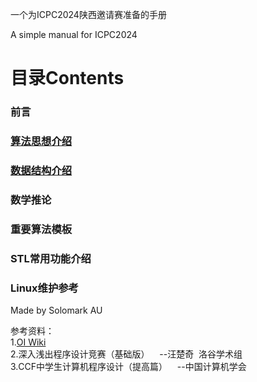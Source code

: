一个为ICPC2024陕西邀请赛准备的手册

A simple manual for ICPC2024
# 目录Contents
### 前言
### [算法思想介绍](Algorithm.md)
### [数据结构介绍](Data_Structure.md)
### 数学推论
### 重要算法模板
### STL常用功能介绍
### Linux维护参考

Made by Solomark AU

参考资料：  
1.[OI Wiki](https://oi-wiki.org/)  
2.深入浅出程序设计竞赛（基础版）&nbsp;&nbsp;&nbsp;&nbsp;--汪楚奇&nbsp;&nbsp;洛谷学术组  
3.CCF中学生计算机程序设计（提高篇）&nbsp;&nbsp;&nbsp;&nbsp;--中国计算机学会